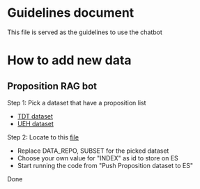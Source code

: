 # Guidelines document
This file is served as the guidelines to use the chatbot

# How to add new data

## Proposition RAG bot
Step 1: Pick a dataset that have a proposition list 

- [TDT dataset](https://huggingface.co/datasets/BroDeadlines/TEST.TDT.mini.tdt_copora_data/viewer/compact_diemchuan)
- [UEH dataset](https://huggingface.co/datasets/BroDeadlines/TEST.UEH.ueh_copora_data/viewer/default)

Step 2: Locate to this [file](../core/experiments/do_data/build_data_etl.ipynb)

- Replace DATA_REPO, SUBSET for the picked dataset
- Choose your own value for "INDEX" as id to store on ES
- Start running the code from "Push Proposition dataset to ES"

Done